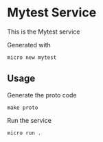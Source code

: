 # Mytest Service

This is the Mytest service

Generated with

```
micro new mytest
```

## Usage

Generate the proto code

```
make proto
```

Run the service

```
micro run .
```